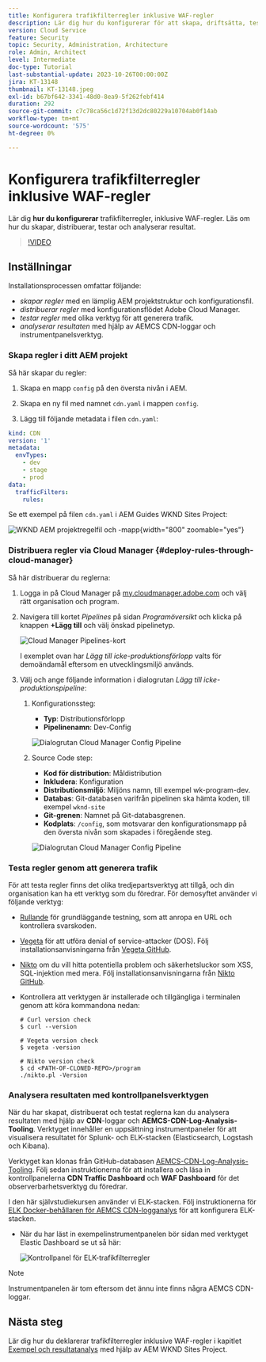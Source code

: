 ```yaml
---
title: Konfigurera trafikfilterregler inklusive WAF-regler
description: Lär dig hur du konfigurerar för att skapa, driftsätta, testa och analysera resultaten av trafikfilterregler, inklusive WAF-regler.
version: Cloud Service
feature: Security
topic: Security, Administration, Architecture
role: Admin, Architect
level: Intermediate
doc-type: Tutorial
last-substantial-update: 2023-10-26T00:00:00Z
jira: KT-13148
thumbnail: KT-13148.jpeg
exl-id: b67bf642-3341-48d0-8ea9-5f262febf414
duration: 292
source-git-commit: c7c78ca56c1d72f13d2dc80229a10704ab0f14ab
workflow-type: tm+mt
source-wordcount: '575'
ht-degree: 0%

---
```


# Konfigurera trafikfilterregler inklusive WAF-regler

Lär dig **hur du konfigurerar** trafikfilterregler, inklusive WAF-regler. Läs om hur du skapar, distribuerar, testar och analyserar resultat.

>[!VIDEO](https://video.tv.adobe.com/v/3425407?quality=12&learn=on)

## Inställningar

Installationsprocessen omfattar följande:

- _skapar regler_ med en lämplig AEM projektstruktur och konfigurationsfil.
- _distribuerar regler_ med konfigurationsflödet Adobe Cloud Manager.
- _testar regler_ med olika verktyg för att generera trafik.
- _analyserar resultaten_ med hjälp av AEMCS CDN-loggar och instrumentpanelsverktyg.

### Skapa regler i ditt AEM projekt

Så här skapar du regler:

1. Skapa en mapp `config` på den översta nivån i AEM.

1. Skapa en ny fil med namnet `cdn.yaml` i mappen `config`.

1. Lägg till följande metadata i filen `cdn.yaml`:

```yaml
kind: CDN
version: '1'
metadata:
  envTypes:
    - dev
    - stage
    - prod
data:
  trafficFilters:
    rules:
```

Se ett exempel på filen `cdn.yaml` i AEM Guides WKND Sites Project:

![WKND AEM projektregelfil och -mapp](./assets/wknd-rules-file-and-folder.png){width="800" zoomable="yes"}

### Distribuera regler via Cloud Manager {#deploy-rules-through-cloud-manager}

Så här distribuerar du reglerna:

1. Logga in på Cloud Manager på [my.cloudmanager.adobe.com](https://my.cloudmanager.adobe.com/) och välj rätt organisation och program.

1. Navigera till kortet _Pipelines_ på sidan _Programöversikt_ och klicka på knappen **+Lägg till** och välj önskad pipelinetyp.

   ![Cloud Manager Pipelines-kort](./assets/cloud-manager-pipelines-card.png)

   I exemplet ovan har _Lägg till icke-produktionsförlopp_ valts för demoändamål eftersom en utvecklingsmiljö används.

1. Välj och ange följande information i dialogrutan _Lägg till icke-produktionspipeline_:

   1. Konfigurationssteg:

      - **Typ**: Distributionsförlopp
      - **Pipelinenamn**: Dev-Config

      ![Dialogrutan Cloud Manager Config Pipeline ](./assets/cloud-manager-config-pipeline-step1-dialog.png)

   2. Source Code step:

      - **Kod för distribution**: Måldistribution
      - **Inkludera**: Konfiguration
      - **Distributionsmiljö**: Miljöns namn, till exempel wk-program-dev.
      - **Databas**: Git-databasen varifrån pipelinen ska hämta koden, till exempel `wknd-site`
      - **Git-grenen**: Namnet på Git-databasgrenen.
      - **Kodplats**: `/config`, som motsvarar den konfigurationsmapp på den översta nivån som skapades i föregående steg.

      ![Dialogrutan Cloud Manager Config Pipeline ](./assets/cloud-manager-config-pipeline-step2-dialog.png)

### Testa regler genom att generera trafik

För att testa regler finns det olika tredjepartsverktyg att tillgå, och din organisation kan ha ett verktyg som du föredrar. För demosyftet använder vi följande verktyg:

- [Rullande](https://curl.se/) för grundläggande testning, som att anropa en URL och kontrollera svarskoden.

- [Vegeta](https://github.com/tsenart/vegeta) för att utföra denial of service-attacker (DOS). Följ installationsanvisningarna från [Vegeta GitHub](https://github.com/tsenart/vegeta#install).

- [Nikto](https://github.com/sullo/nikto/wiki) om du vill hitta potentiella problem och säkerhetsluckor som XSS, SQL-injektion med mera. Följ installationsanvisningarna från [Nikto GitHub](https://github.com/sullo/nikto).

- Kontrollera att verktygen är installerade och tillgängliga i terminalen genom att köra kommandona nedan:

  ```shell
  # Curl version check
  $ curl --version
  
  # Vegeta version check
  $ vegeta -version
  
  # Nikto version check
  $ cd <PATH-OF-CLONED-REPO>/program
  ./nikto.pl -Version
  ```

### Analysera resultaten med kontrollpanelsverktygen

När du har skapat, distribuerat och testat reglerna kan du analysera resultaten med hjälp av **CDN**-loggar och **AEMCS-CDN-Log-Analysis-Tooling**. Verktyget innehåller en uppsättning instrumentpaneler för att visualisera resultatet för Splunk- och ELK-stacken (Elasticsearch, Logstash och Kibana).

Verktyget kan klonas från GitHub-databasen [AEMCS-CDN-Log-Analysis-Tooling](https://github.com/adobe/AEMCS-CDN-Log-Analysis-Tooling). Följ sedan instruktionerna för att installera och läsa in kontrollpanelerna **CDN Traffic Dashboard** och **WAF Dashboard** för det observerbarhetsverktyg du föredrar.

I den här självstudiekursen använder vi ELK-stacken. Följ instruktionerna för [ELK Docker-behållaren för AEMCS CDN-logganalys](https://github.com/adobe/AEMCS-CDN-Log-Analysis-Tooling/blob/main/ELK/README.md) för att konfigurera ELK-stacken.

- När du har läst in exempelinstrumentpanelen bör sidan med verktyget Elastic Dashboard se ut så här:

  ![Kontrollpanel för ELK-trafikfilterregler](./assets/elk-dashboard.png)

>[!NOTE]
>
>    Instrumentpanelen är tom eftersom det ännu inte finns några AEMCS CDN-loggar.


## Nästa steg

Lär dig hur du deklarerar trafikfilterregler inklusive WAF-regler i kapitlet [Exempel och resultatanalys](./examples-and-analysis.md) med hjälp av AEM WKND Sites Project.
